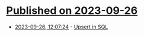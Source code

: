# [Published on 2023-09-26](index.md)

* [2023-09-26, 12:07:24](https://lobste.rs/s/mfupg5/upsert_sql) - [Upsert in SQL](https://antonz.org/sql-upsert/)
